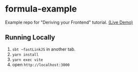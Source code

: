 # formula-example
Example repo for "Deriving your Frontend" tutorial. [(Live Demo)](https://formula-example.surge.sh)

## Running Locally

1. `sbt ~fastLinkJS` in another tab.
2. `yarn install`
3. `yarn exec vite`
4. open `http://localhost:3000`
